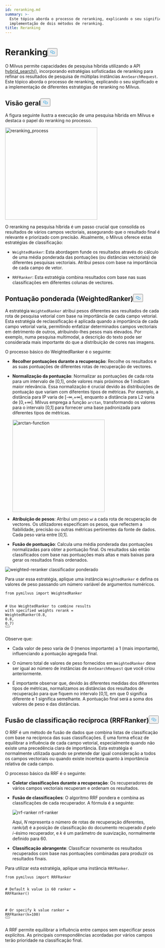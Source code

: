 ```yaml
---
id: reranking.md
summary: >-
  Este tópico aborda o processo de reranking, explicando o seu significado e a
  implementação de dois métodos de reranking.
title: Reranking
---
```

<h1 id="Reranking" class="common-anchor-header">Reranking<button data-href="#Reranking" class="anchor-icon" translate="no">
      <svg translate="no"
        aria-hidden="true"
        focusable="false"
        height="20"
        version="1.1"
        viewBox="0 0 16 16"
        width="16"
      >
        <path
          fill="#0092E4"
          fill-rule="evenodd"
          d="M4 9h1v1H4c-1.5 0-3-1.69-3-3.5S2.55 3 4 3h4c1.45 0 3 1.69 3 3.5 0 1.41-.91 2.72-2 3.25V8.59c.58-.45 1-1.27 1-2.09C10 5.22 8.98 4 8 4H4c-.98 0-2 1.22-2 2.5S3 9 4 9zm9-3h-1v1h1c1 0 2 1.22 2 2.5S13.98 12 13 12H9c-.98 0-2-1.22-2-2.5 0-.83.42-1.64 1-2.09V6.25c-1.09.53-2 1.84-2 3.25C6 11.31 7.55 13 9 13h4c1.45 0 3-1.69 3-3.5S14.5 6 13 6z"
        ></path>
      </svg>
    </button></h1><p>O Milvus permite capacidades de pesquisa híbrida utilizando a API <a href="https://milvus.io/api-reference/pymilvus/v2.4.x/ORM/Collection/hybrid_search.md">hybrid_search()</a>, incorporando estratégias sofisticadas de reranking para refinar os resultados de pesquisa de múltiplas instâncias <code translate="no">AnnSearchRequest</code>. Este tópico aborda o processo de reranking, explicando o seu significado e a implementação de diferentes estratégias de reranking no Milvus.</p>
<h2 id="Overview" class="common-anchor-header">Visão geral<button data-href="#Overview" class="anchor-icon" translate="no">
      <svg translate="no"
        aria-hidden="true"
        focusable="false"
        height="20"
        version="1.1"
        viewBox="0 0 16 16"
        width="16"
      >
        <path
          fill="#0092E4"
          fill-rule="evenodd"
          d="M4 9h1v1H4c-1.5 0-3-1.69-3-3.5S2.55 3 4 3h4c1.45 0 3 1.69 3 3.5 0 1.41-.91 2.72-2 3.25V8.59c.58-.45 1-1.27 1-2.09C10 5.22 8.98 4 8 4H4c-.98 0-2 1.22-2 2.5S3 9 4 9zm9-3h-1v1h1c1 0 2 1.22 2 2.5S13.98 12 13 12H9c-.98 0-2-1.22-2-2.5 0-.83.42-1.64 1-2.09V6.25c-1.09.53-2 1.84-2 3.25C6 11.31 7.55 13 9 13h4c1.45 0 3-1.69 3-3.5S14.5 6 13 6z"
        ></path>
      </svg>
    </button></h2><p>A figura seguinte ilustra a execução de uma pesquisa híbrida em Milvus e destaca o papel do reranking no processo.</p>
<p><img translate="no" src="/docs/v2.4.x/assets/multi-vector-rerank.png" alt="reranking_process" width="300"/></p>
<p>O reranking na pesquisa híbrida é um passo crucial que consolida os resultados de vários campos vectoriais, assegurando que o resultado final é relevante e priorizado com precisão. Atualmente, o Milvus oferece estas estratégias de classificação:</p>
<ul>
<li><p><code translate="no">WeightedRanker</code>: Esta abordagem funde os resultados através do cálculo de uma média ponderada das pontuações (ou distâncias vectoriais) de diferentes pesquisas vectoriais. Atribui pesos com base na importância de cada campo de vetor.</p></li>
<li><p><code translate="no">RRFRanker</code>: Esta estratégia combina resultados com base nas suas classificações em diferentes colunas de vectores.</p></li>
</ul>
<h2 id="Weighted-Scoring-WeightedRanker" class="common-anchor-header">Pontuação ponderada (WeightedRanker)<button data-href="#Weighted-Scoring-WeightedRanker" class="anchor-icon" translate="no">
      <svg translate="no"
        aria-hidden="true"
        focusable="false"
        height="20"
        version="1.1"
        viewBox="0 0 16 16"
        width="16"
      >
        <path
          fill="#0092E4"
          fill-rule="evenodd"
          d="M4 9h1v1H4c-1.5 0-3-1.69-3-3.5S2.55 3 4 3h4c1.45 0 3 1.69 3 3.5 0 1.41-.91 2.72-2 3.25V8.59c.58-.45 1-1.27 1-2.09C10 5.22 8.98 4 8 4H4c-.98 0-2 1.22-2 2.5S3 9 4 9zm9-3h-1v1h1c1 0 2 1.22 2 2.5S13.98 12 13 12H9c-.98 0-2-1.22-2-2.5 0-.83.42-1.64 1-2.09V6.25c-1.09.53-2 1.84-2 3.25C6 11.31 7.55 13 9 13h4c1.45 0 3-1.69 3-3.5S14.5 6 13 6z"
        ></path>
      </svg>
    </button></h2><p>A estratégia <code translate="no">WeightedRanker</code> atribui pesos diferentes aos resultados de cada rota de pesquisa vetorial com base na importância de cada campo vetorial. Esta estratégia de reclassificação é aplicada quando a importância de cada campo vetorial varia, permitindo enfatizar determinados campos vectoriais em detrimento de outros, atribuindo-lhes pesos mais elevados. Por exemplo, numa pesquisa multimodal, a descrição do texto pode ser considerada mais importante do que a distribuição de cores nas imagens.</p>
<p>O processo básico do WeightedRanker é o seguinte:</p>
<ul>
<li><p><strong>Recolher pontuações durante a recuperação</strong>: Recolhe os resultados e as suas pontuações de diferentes rotas de recuperação de vectores.</p></li>
<li><p><strong>Normalização da pontuação</strong>: Normalizar as pontuações de cada rota para um intervalo de [0,1], onde valores mais próximos de 1 indicam maior relevância. Essa normalização é crucial devido às distribuições de pontuação que variam com diferentes tipos de métricas. Por exemplo, a distância para IP varia de [-∞,+∞], enquanto a distância para L2 varia de [0,+∞]. Milvus emprega a função <code translate="no">arctan</code>, transformando os valores para o intervalo [0,1] para fornecer uma base padronizada para diferentes tipos de métricas.</p>
<p><img translate="no" src="/docs/v2.4.x/assets/arctan.png" alt="arctan-function" width="300"/></p></li>
<li><p><strong>Atribuição de pesos</strong>: Atribui um peso <code translate="no">w𝑖</code> a cada rota de recuperação de vectores. Os utilizadores especificam os pesos, que reflectem a fiabilidade, precisão ou outras métricas pertinentes da fonte de dados. Cada peso varia entre [0,1].</p></li>
<li><p><strong>Fusão de pontuação</strong>: Calcula uma média ponderada das pontuações normalizadas para obter a pontuação final. Os resultados são então classificados com base nas pontuações mais altas e mais baixas para gerar os resultados finais ordenados.</p></li>
</ul>
<p>
  
   <span class="img-wrapper"> <img translate="no" src="/docs/v2.4.x//assets/weighted-reranker.png" alt="weighted-reranker" class="doc-image" id="weighted-reranker" />
   </span> <span class="img-wrapper"> <span>classificador ponderado</span> </span></p>
<p>Para usar essa estratégia, aplique uma instância <code translate="no">WeightedRanker</code> e defina os valores de peso passando um número variável de argumentos numéricos.</p>
<pre><code translate="no" class="language-python"><span class="hljs-keyword">from</span> pymilvus <span class="hljs-keyword">import</span> WeightedRanker

<span class="hljs-comment"># Use WeightedRanker to combine results with specified weights</span>
rerank = WeightedRanker(<span class="hljs-number">0.8</span>, <span class="hljs-number">0.8</span>, <span class="hljs-number">0.7</span>) 
<button class="copy-code-btn"></button></code></pre>
<p>Observe que:</p>
<ul>
<li><p>Cada valor de peso varia de 0 (menos importante) a 1 (mais importante), influenciando a pontuação agregada final.</p></li>
<li><p>O número total de valores de peso fornecidos em <code translate="no">WeightedRanker</code> deve ser igual ao número de instâncias de <code translate="no">AnnSearchRequest</code> que você criou anteriormente.</p></li>
<li><p>É importante observar que, devido às diferentes medidas dos diferentes tipos de métricas, normalizamos as distâncias dos resultados de recuperação para que fiquem no intervalo [0,1], em que 0 significa diferente e 1 significa semelhante. A pontuação final será a soma dos valores de peso e das distâncias.</p></li>
</ul>
<h2 id="Reciprocal-Rank-Fusion-RRFRanker" class="common-anchor-header">Fusão de classificação recíproca (RRFRanker)<button data-href="#Reciprocal-Rank-Fusion-RRFRanker" class="anchor-icon" translate="no">
      <svg translate="no"
        aria-hidden="true"
        focusable="false"
        height="20"
        version="1.1"
        viewBox="0 0 16 16"
        width="16"
      >
        <path
          fill="#0092E4"
          fill-rule="evenodd"
          d="M4 9h1v1H4c-1.5 0-3-1.69-3-3.5S2.55 3 4 3h4c1.45 0 3 1.69 3 3.5 0 1.41-.91 2.72-2 3.25V8.59c.58-.45 1-1.27 1-2.09C10 5.22 8.98 4 8 4H4c-.98 0-2 1.22-2 2.5S3 9 4 9zm9-3h-1v1h1c1 0 2 1.22 2 2.5S13.98 12 13 12H9c-.98 0-2-1.22-2-2.5 0-.83.42-1.64 1-2.09V6.25c-1.09.53-2 1.84-2 3.25C6 11.31 7.55 13 9 13h4c1.45 0 3-1.69 3-3.5S14.5 6 13 6z"
        ></path>
      </svg>
    </button></h2><p>O RRF é um método de fusão de dados que combina listas de classificação com base na recíproca das suas classificações. É uma forma eficaz de equilibrar a influência de cada campo vetorial, especialmente quando não existe uma precedência clara de importância. Esta estratégia é normalmente utilizada quando se pretende dar igual consideração a todos os campos vectoriais ou quando existe incerteza quanto à importância relativa de cada campo.</p>
<p>O processo básico da RRF é o seguinte:</p>
<ul>
<li><p><strong>Coletar classificações durante a recuperação</strong>: Os recuperadores de vários campos vectoriais recuperam e ordenam os resultados.</p></li>
<li><p><strong>Fusão de classificações</strong>: O algoritmo RRF pondera e combina as classificações de cada recuperador. A fórmula é a seguinte:</p>
<p>
  
   <span class="img-wrapper"> <img translate="no" src="/docs/v2.4.x//assets/rrf-ranker.png" alt="rrf-ranker" class="doc-image" id="rrf-ranker" />
   </span> <span class="img-wrapper"> <span>rrf-ranker</span> </span></p>
<p>Aqui, 𝑁 representa o número de rotas de recuperação diferentes, rank𝑖(𝑑) é a posição de classificação do documento recuperado 𝑑 pelo 𝑖-ésimo recuperador, e 𝑘 é um parâmetro de suavização, normalmente definido para 60.</p></li>
<li><p><strong>Classificação abrangente</strong>: Classificar novamente os resultados recuperados com base nas pontuações combinadas para produzir os resultados finais.</p></li>
</ul>
<p>Para utilizar esta estratégia, aplique uma instância <code translate="no">RRFRanker</code>.</p>
<pre><code translate="no" class="language-python"><span class="hljs-keyword">from</span> pymilvus <span class="hljs-keyword">import</span> RRFRanker

<span class="hljs-comment"># Default k value is 60</span>
ranker = RRFRanker()

<span class="hljs-comment"># Or specify k value</span>
ranker = RRFRanker(k=<span class="hljs-number">100</span>)
<button class="copy-code-btn"></button></code></pre>
<p>A RRF permite equilibrar a influência entre campos sem especificar pesos explícitos. As principais correspondências acordadas por vários campos terão prioridade na classificação final.</p>
